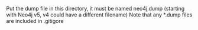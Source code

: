 Put the dump file in this directory, it must be named neo4j.dump (starting with Neo4j v5, v4 could have a different filename)
Note that any *.dump files are included in .gitigore
